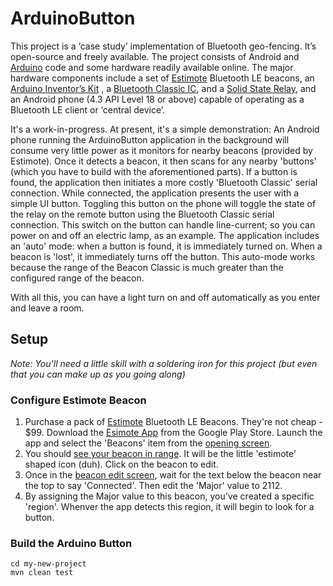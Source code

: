 # ArduinoButton

This project is a ‘case study’ implementation of Bluetooth geo-fencing.  It’s open-source and freely available.  The project consists of Android and [Arduino](http://en.wikipedia.org/wiki/Arduino) code and some hardware readily available online.  The major hardware components include a set of [Estimote](http://estimote.com/) Bluetooth LE beacons, an [Arduino Inventor’s Kit](https://www.sparkfun.com/products/12060) , a [Bluetooth Classic IC](https://www.sparkfun.com/products/12576), and a [Solid State Relay](https://www.sparkfun.com/products/10684), and an Android phone (4.3 API Level 18 or above) capable of operating as a Bluetooth LE client or ‘central device’.

It's a work-in-progress.  At present, it's a simple demonstration:  An Android phone running the ArduinoButton application in the background will consume very little power as it monitors for nearby beacons (provided by Estimote).
Once it detects a beacon, it then scans for any nearby 'buttons' (which you have to build with the aforementioned parts).  If a button is found, the application then initiates a more costly 'Bluetooth Classic' serial connection.
While connected, the application presents the user with a simple UI button.  Toggling this button on the phone will toggle the state of the relay on the remote button using the Bluetooth Classic serial connection.  This switch on the button can handle line-current; so you can power on and off an electric lamp, as an example.
The application includes an 'auto' mode:  when a button is found, it is immediately turned on.  When a beacon is 'lost', it immediately turns off the button.  This auto-mode works because the range of the Beacon Classic is much greater than the configured range of the beacon.

With all this, you can have a light turn on and off automatically as you enter and leave a room.



## Setup

*Note: You'll need a little skill with a soldering iron for this project (but even that you can make up as you going along)*

### Configure Estimote Beacon

1. Purchase a pack of [Estimote](http://estimote.com/) Bluetooth LE Beacons.  They're not cheap - $99.  Download the [Esimote App](https://play.google.com/store/apps/details?id=com.estimote.apps.main&hl=en) from the Google Play Store.  Launch the app and select the 'Beacons' item from the [opening screen](./media/estimoteApp.png).
2. You should [see your beacon in range](./media/beaconsInRange).  It will be the little 'estimote' shaped icon (duh).  Click on the beacon to edit.
3. Once in the [beacon edit screen](./media/editBeacon.png), wait for the text below the beacon near the top to say 'Connected'.  Then edit the 'Major' value to 2112.
4. By assigning the Major value to this beacon, you've created a specific 'region'.  Whenver the app detects this region, it will begin to look for a button.

### Build the Arduino Button




```
cd my-new-project
mvn clean test
```

